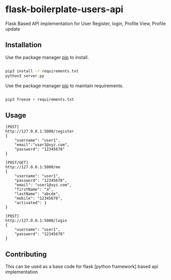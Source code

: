 # flask-boilerplate-users-api

Flask Based API implementation for User Register, login, Profile View, Profile update

## Installation

Use the package manager [pip](https://pip.pypa.io/en/stable/) to install.

```bash

pip3 install -r requirements.txt
python3 server.py

```

Use the package manager [pip](https://pip.pypa.io/en/stable/) to maintain requirements.
```bash

pip3 freeze > requirements.txt

```
## Usage

```
[POST]
http://127.0.0.1:5000/register
{
	"username": "user1",
	"email":"user1@xyz.com",
	"password": "12345678"
}

[POST/GET]
http://127.0.0.1:5000/me
{
	"username": "user1",
	"password": "12345678",
	"email": "user1@xyz.com",
	"firstName": "a",
	"lastName": "abcde",
	"mobile": "12345678",
	"activated": 1
}

[POST]
http://127.0.0.1:5000/login
{
	"username": "user1",
	"password": "12345678"
}

```

## Contributing
This can be used as a base code for flask [python framework] based api implementation
